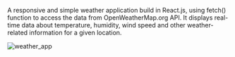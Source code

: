 A responsive and simple weather application build in React.js, using fetch() function to access the data from OpenWeatherMap.org API. It displays real-time data about temperature, humidity, wind speed and other weather-related information for a given location.

![weather_app](https://github.com/esterast/Weather-app/assets/82959498/ad04b27b-e4e6-4322-9220-d32b262dda31)
